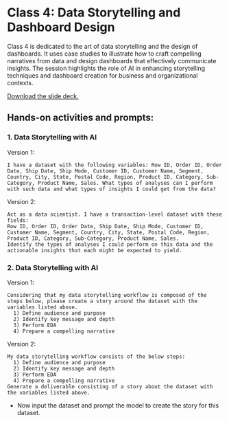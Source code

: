 # Class 4: Data Storytelling and Dashboard Design

Class 4 is dedicated to the art of data storytelling and the design of dashboards. It uses case studies to illustrate how to craft compelling narratives from data and design dashboards that effectively communicate insights. The session highlights the role of AI in enhancing storytelling techniques and dashboard creation for business and organizational contexts.

[Download the slide deck.](./DA2I_Class04_Storytelling_Dashboard.pdf)

## Hands-on activities and prompts:

### 1. Data Storytelling with AI

Version 1:
```
I have a dataset with the following variables: Row ID, Order ID, Order Date, Ship Date, Ship Mode, Customer ID, Customer Name, Segment, Country, City, State, Postal Code, Region, Product ID, Category, Sub-Category, Product Name, Sales. What types of analyses can I perform with such data and what types of insights I could get from the data?
```
Version 2:
```
Act as a data scientist. I have a transaction‐level dataset with these fields:
Row ID, Order ID, Order Date, Ship Date, Ship Mode, Customer ID, Customer Name, Segment, Country, City, State, Postal Code, Region, Product ID, Category, Sub-Category, Product Name, Sales.
Identify the types of analyses I could perform on this data and the actionable insights that each might be expected to yield.
```

### 2. Data Storytelling with AI

Version 1:
```
Considering that my data storytelling workflow is composed of the steps below, please create a story around the dataset with the variables listed above.
  1) Define audience and purpose
  2) Identify key message and depth
  3) Perform EDA
  4) Prepare a compelling narrative
```
Version 2:
```
My data storytelling workflow consists of the below steps:
  1) Define audience and purpose
  2) Identify key message and depth
  3) Perform EDA
  4) Prepare a compelling narrative
Generate a deliverable consisting of a story about the dataset with the variables listed above.
```
- Now input the dataset and prompt the model to create the story for this dataset.
